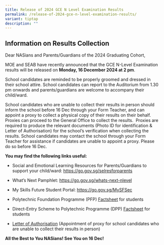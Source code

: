 ```yaml
---
title: Release of 2024 GCE N Level Examination Results
permalink: /release-of-2024-gce-n-level-examination-results/
variant: tiptap
description: ""
---
```

<h2><strong>Information on Results Collection</strong></h2>
<p>Dear NASians and Parents/Guardians of the 2024 Graduating Cohort,</p>
<p>MOE and SEAB have recently announced that the GCE N-Level Examination
results will be released on&nbsp;<strong>Monday, 16 December 2024 at 2 pm</strong>.</p>
<p>School candidates are reminded to be properly groomed and dressed in their
school attire. School candidates can report to the Auditorium from 1.30
pm onwards and parents/guardians are welcome to accompany their child/ward.</p>
<p>School candidates who are unable to collect their results in person should
inform the school before 16 Dec through your Form Teacher, and can appoint
a proxy to collect a physical copy of their results on their behalf. Proxies
can proceed to the General Office to collect the results.&nbsp; Proxies
are required to produce the relevant documents (Photo ID for identification
&amp; Letter of Authorisation) for the school’s verification when collecting
the results. School candidates may contact the school through your Form
Teacher for assistance if candidates are unable to appoint a proxy. Please
do so before 16 Dec.</p>
<p><strong>You may find the following links useful:</strong>
</p>
<ul data-tight="true" class="tight">
<li>
<p>Social and Emotional Learning Resources for Parents/Guardians to support
your child/ward:&nbsp;<a href="https://go.gov.sg/selresforparents" rel="noopener noreferrer nofollow" target="_blank">https://go.gov.sg/selresforparents</a>
</p>
</li>
<li>
<p>What’s Next Pamphlet:&nbsp;<a href="https://go.gov.sg/whats-next-nlevel" rel="noopener noreferrer nofollow" target="_blank">https://go.gov.sg/whats-next-nlevel</a>
</p>
</li>
<li>
<p>My Skills Future Student Portal:&nbsp;<a href="https://go.gov.sg/MySFSec" rel="noopener noreferrer nofollow" target="_blank">https://go.gov.sg/MySFSec</a>
</p>
</li>
<li>
<p>Polytechnic Foundation Programme (PFP)&nbsp;<a href="/files/GCE N Levels Results 2024/3b__PFP_Factsheet_for_Students.pdf" rel="noopener noreferrer nofollow" target="_blank"><u>Factsheet</u></a> for
students</p>
</li>
<li>
<p>Direct-Entry Scheme to Polytechnic Programme (DPP)&nbsp;<a href="/files/GCE N Levels Results 2024/4b__DPP_Factsheet_for_Students.pdf" rel="noopener nofollow" target="_blank">Factsheet</a> for
students</p>
</li>
<li>
<p><a href="/files/GCE N Levels Results 2024/Proxy_Letter.pdf" rel="noopener nofollow" target="_blank">Letter of Authorisation</a>&nbsp;(Appointment
of proxy for school candidates who are unable to collect their results
in person)</p>
</li>
</ul>
<p><strong>All the Best to You NASians! See You on 16 Dec!</strong>
</p>